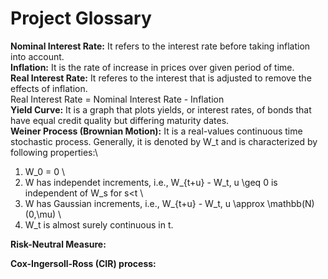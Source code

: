# Project Glossary
**Nominal Interest Rate:**
It refers to the interest rate before taking inflation into account.\
**Inflation:**
It is the rate of increase in prices over given period of time.\
**Real Interest Rate:**
It referes to the interest that is adjusted to remove the effects of inflation.\
Real Interest Rate = Nominal Interest Rate - Inflation \
**Yield Curve:**
It is a graph that plots yields, or interest rates, of bonds that have equal credit quality but differing maturity dates.\
**Weiner Process (Brownian Motion):**
It is a real-values continuous time stochastic process. Generally, it is denoted by W_t and is characterized by following properties:\
1. W_0 = 0 \
2. W has independet increments, i.e., W_{t+u} - W_t, u \geq 0 is independent of W_s for s<t \
3. W has Gaussian increments, i.e., W_{t+u} - W_t, u \approx \mathbb(N) (0,\mu) \
4. W_t is almost surely continuous in t.

**Risk-Neutral Measure:**

**Cox-Ingersoll-Ross (CIR) process:**
